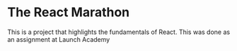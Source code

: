 # The React Marathon 

This is a project that highlights the fundamentals of React. This was done as an assignment at Launch Academy 
